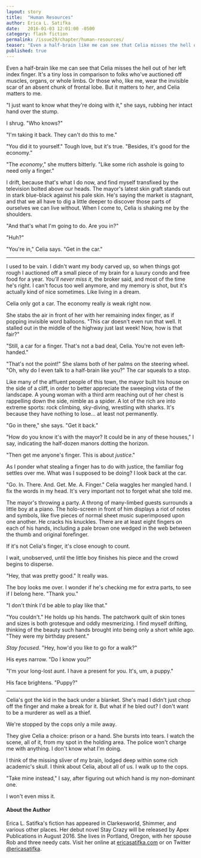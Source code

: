 ```yaml
---
layout: story
title:  "Human Resources"
author: Erica L. Satifka
date:   2016-01-03 12:01:00 -0500
category: flash fiction
permalink: /issue29/chapter/human-resources/
teaser: "Even a half-brain like me can see that Celia misses the hell out of her left index finger."
published: true
---
```


Even a half-brain like me can see that Celia misses the hell out of her left index finger. It's a tiny loss in comparison to folks who've auctioned off muscles, organs, or whole limbs. Or those who, like me, wear the invisible scar of an absent chunk of frontal lobe. But it matters to _her_, and Celia matters to me.

"I just want to know what they're doing with it," she says, rubbing her intact hand over the stump.

I shrug. "Who knows?"

"I'm taking it back. They can't do this to me."

"You did it to yourself." Tough love, but it's true. "Besides, it's good for the economy."

"The _economy_," she mutters bitterly. "Like some rich asshole is going to need only a finger."

I drift, because that's what I do now, and find myself transfixed by the television bolted above our heads. The mayor's latest skin graft stands out in stark blue-black against his pale skin. He's saying the market is stagnant, and that we all have to dig a little deeper to discover those parts of ourselves we can live without. When I come to, Celia is shaking me by the shoulders.

"And that's what I'm going to do. Are you in?"

"Huh?"

"You're in," Celia says. "Get in the car."

----

I used to be vain. I didn't want my body carved up, so when things got rough I auctioned off a small piece of my brain for a luxury condo and free food for a year. _You'll never miss it_, the broker said, and most of the time he's right. I can't focus too well anymore, and my memory is shot, but it's actually kind of nice sometimes. Like living in a dream.

Celia only got a car. The economy really _is_ weak right now.

She stabs the air in front of her with her remaining index finger, as if popping invisible word balloons. "This car doesn't even run that well. It stalled out in the middle of the highway just last week! Now, how is that fair?"

"Still, a car for a finger. That's not a bad deal, Celia. You're not even left-handed."

"That's not the point!" She slams both of her palms on the steering wheel. "Oh, why do I even talk to a half-brain like you?" The car squeals to a stop.

Like many of the affluent people of this town, the mayor built his house on the side of a cliff, in order to better appreciate the sweeping vista of the landscape. A young woman with a third arm reaching out of her chest is rappelling down the side, nimble as a spider. A lot of the rich are into extreme sports: rock climbing, sky-diving, wrestling with sharks. It's because they have nothing to lose… at least not permanently.

"Go in there," she says. "Get it back."

"How do you know it's with the mayor? It could be in any of these houses," I say, indicating the half-dozen manors dotting the horizon.

"Then get me anyone's finger. This is about _justice_."

As I ponder what stealing a finger has to do with justice, the familiar fog settles over me. What was I supposed to be doing? I look back at the car.

"Go. In. There. And. Get. Me. A. Finger." Celia waggles her mangled hand. I fix the words in my head. It's very important not to forget what she told me.

The mayor's throwing a party. A throng of many-limbed guests surrounds a little boy at a piano. The holo-screen in front of him displays a riot of notes and symbols, like five pieces of normal sheet music superimposed upon one another. He cracks his knuckles. There are at least eight fingers on each of his hands, including a pale brown one wedged in the web between the thumb and original forefinger.

If it's not Celia's finger, it's close enough to count.

I wait, unobserved, until the little boy finishes his piece and the crowd begins to disperse.

"Hey, that was pretty good." It really was.

The boy looks me over. I wonder if he's checking me for extra parts, to see if I belong here. "Thank you."

"I don't think I'd be able to play like that."

"You couldn't." He holds up his hands. The patchwork quilt of skin tones and sizes is both grotesque and oddly mesmerizing. I find myself drifting, thinking of the beauty such hands brought into being only a short while ago. "They were my birthday present."

_Stay focused._ "Hey, how'd you like to go for a walk?"

His eyes narrow. "Do I know you?"

"I'm your long-lost aunt. I have a present for you. It's, um, a puppy."

His face brightens. "Puppy?"

----

Celia's got the kid in the back under a blanket. She's mad I didn't just chop off the finger and make a break for it. But what if he bled out? I don't want to be a murderer as well as a thief.

We're stopped by the cops only a mile away.

They give Celia a choice: prison or a hand. She bursts into tears. I watch the scene, all of it, from my spot in the holding area. The police won't charge me with anything. I don't know what I'm doing.

I think of the missing sliver of my brain, lodged deep within some rich academic's skull. I think about Celia, about all of us. I walk up to the cops.

"Take mine instead," I say, after figuring out which hand is my non-dominant one.

I won't even miss it.

#### About the Author

Erica L. Satifka's fiction has appeared in Clarkesworld, Shimmer, and various other places. Her debut novel Stay Crazy will be released by Apex Publications in August 2016. She lives in Portland, Oregon, with her spouse Rob and three needy cats. Visit her online at [ericasatifka.com](http://ericasatifka.com) or on Twitter [@ericasatifka](https://twitter.com/ericasatifka).
